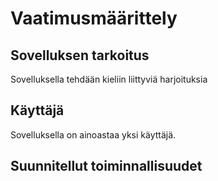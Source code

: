 # Vaatimusmäärittely

## Sovelluksen tarkoitus

Sovelluksella tehdään kieliin liittyviä harjoituksia

## Käyttäjä

Sovelluksella on ainoastaa yksi käyttäjä. 

## Suunnitellut toiminnallisuudet

